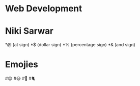 # Web Development
# Niki Sarwar
*@ (at sign)
*$ (dollar sign)
*% (percentage sign)
*& (and sign)
# Emojies
#😍
#😃
#🖤
#🐈
